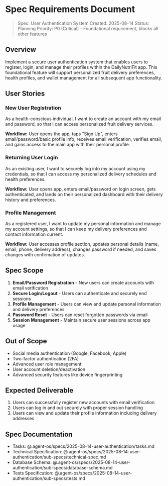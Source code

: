 # Spec Requirements Document

> Spec: User Authentication System
> Created: 2025-08-14
> Status: Planning
> Priority: P0 (Critical) - Foundational requirement, blocks all other features

## Overview

Implement a secure user authentication system that enables users to register, login, and manage their profiles within the DailyNutriFit app. This foundational feature will support personalized fruit delivery preferences, health profiles, and wallet management for all subsequent app functionality.

## User Stories

### New User Registration

As a health-conscious individual, I want to create an account with my email and password, so that I can access personalized fruit delivery services.

**Workflow:** User opens the app, taps "Sign Up", enters email/password/basic profile info, receives email verification, verifies email, and gains access to the main app with their personal profile.

### Returning User Login

As an existing user, I want to securely log into my account using my credentials, so that I can access my personalized delivery schedules and health preferences.

**Workflow:** User opens app, enters email/password on login screen, gets authenticated, and lands on their personalized dashboard with their delivery history and preferences.

### Profile Management

As a registered user, I want to update my personal information and manage my account settings, so that I can keep my delivery preferences and contact information current.

**Workflow:** User accesses profile section, updates personal details (name, email, phone, delivery address), changes password if needed, and saves changes with confirmation of updates.

## Spec Scope

1. **Email/Password Registration** - New users can create accounts with email verification
2. **Secure Login/Logout** - Users can authenticate and securely end sessions
3. **Profile Management** - Users can view and update personal information and delivery preferences
4. **Password Reset** - Users can reset forgotten passwords via email
5. **Session Management** - Maintain secure user sessions across app usage

## Out of Scope

- Social media authentication (Google, Facebook, Apple)
- Two-factor authentication (2FA)
- Advanced user role management
- User account deletion/deactivation
- Advanced security features like device fingerprinting

## Expected Deliverable

1. Users can successfully register new accounts with email verification
2. Users can log in and out securely with proper session handling
3. Users can view and update their profile information including delivery addresses

## Spec Documentation

- Tasks: @.agent-os/specs/2025-08-14-user-authentication/tasks.md
- Technical Specification: @.agent-os/specs/2025-08-14-user-authentication/sub-specs/technical-spec.md
- Database Schema: @.agent-os/specs/2025-08-14-user-authentication/sub-specs/database-schema.md
- Tests Specification: @.agent-os/specs/2025-08-14-user-authentication/sub-specs/tests.md